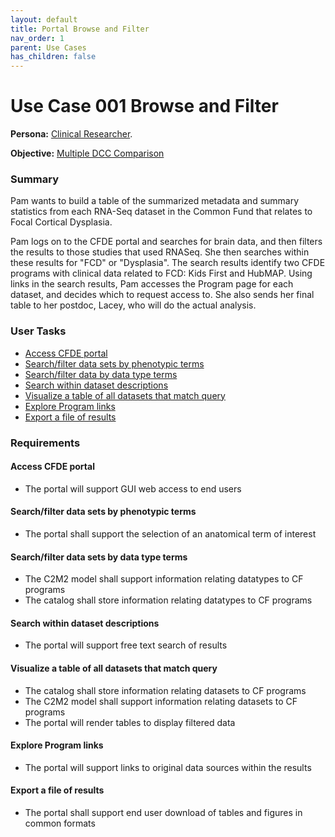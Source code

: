 ```yaml
---
layout: default
title: Portal Browse and Filter
nav_order: 1
parent: Use Cases
has_children: false
---
```

# Use Case 001 Browse and Filter

**Persona:** [Clinical Researcher](../personas/clinical-researcher).

**Objective:** [Multiple DCC Comparison](../objectives/multi-dcc-comparison)

### Summary

Pam wants to build a table of the summarized metadata and summary statistics
from each RNA-Seq dataset in the Common Fund that relates to Focal Cortical Dysplasia.

Pam logs on to the CFDE portal and searches for brain data, and then filters the results to those studies that used RNASeq. She then searches within these results
for "FCD" or "Dysplasia".
The search results identify two CFDE programs with clinical data related to FCD: Kids First and HubMAP. Using links in the search results, Pam accesses the Program
page for each dataset, and decides which to request access to. She also sends
her final table to her postdoc, Lacey, who will do the actual analysis.


### User Tasks

-   [Access CFDE portal](#access-cfde-portal)
-   [Search/filter data sets by phenotypic terms](#searchfilter-data-sets-by-phenotypic-terms)
-   [Search/filter data by data type terms](#searchfilter-data-sets-by-data-type-terms)
-   [Search within dataset descriptions](#search-within-dataset-descriptions)
-   [Visualize a table of all datasets that match query](#visualize-a-table-of-all-datasets-that-match-query)
-   [Explore Program links](#explore-program-links)
-   [Export a file of results](#export-a-file-of-results)

### Requirements

#### Access CFDE portal

-   The portal will support GUI web access to end users


#### Search/filter data sets by phenotypic terms

-   The portal shall support the selection of an anatomical term of interest


#### Search/filter data sets by data type terms

-   The C2M2 model shall support information relating datatypes to CF programs
-   The catalog shall store information relating datatypes to CF programs


#### Search within dataset descriptions

-   The portal will support free text search of results

#### Visualize a table of all datasets that match query

-   The catalog shall store information relating datasets to CF programs
-   The C2M2 model shall support information relating datasets to CF programs
-   The portal will render tables to display filtered data

#### Explore Program links

-   The portal will support links to original data sources within the results

#### Export a file of results

-   The portal shall support end user download of tables and figures in common formats
